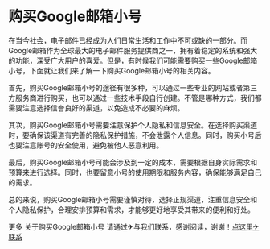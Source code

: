 # 购买Google邮箱小号

在当今社会，电子邮件已经成为人们日常生活和工作中不可或缺的一部分。而Google邮箱作为全球最大的电子邮件服务提供商之一，拥有着稳定的系统和强大的功能，深受广大用户的喜爱。但是，有时候我们可能需要购买一些Google邮箱小号，下面就让我们来了解一下购买Google邮箱小号的相关内容。

首先，购买Google邮箱小号的途径有很多种，可以通过一些专业的网站或者第三方服务商进行购买，也可以通过一些技术手段自行创建。不管是哪种方式，我们都需要注意选择信誉良好的渠道，以免造成不必要的麻烦。

其次，购买Google邮箱小号需要注意保护个人隐私和信息安全。在选择购买渠道时，要确保该渠道有完善的隐私保护措施，不会泄露个人信息。同时，购买小号后也要注意账号的安全使用，避免被他人恶意利用。

最后，购买Google邮箱小号可能会涉及到一定的成本，需要根据自身实际需求和预算来进行选择。同时，也要留意小号的使用期限和服务内容，确保能够满足自己的需求。

总的来说，购买Google邮箱小号需要谨慎对待，选择正规渠道，注重信息安全和个人隐私保护，合理安排预算和需求，才能够更好地享受其带来的便利和好处。

更多 关于购买Google邮箱小号 请通过✈与我们联系，感谢阅读，谢谢！[点这里✈联系](https://b.k02.cc)